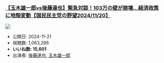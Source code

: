 ### [【玉木雄一郎vs後藤達也】緊急対談！103万の壁が崩壊…経済政策に地殻変動【国民民主党の野望2024/11/20】](https://www.youtube.com/watch?v=F4WmVdF4M8c)
[![](https://img.youtube.com/vi/F4WmVdF4M8c/sddefault.jpg)](https://www.youtube.com/watch?v=F4WmVdF4M8c)
-   公開日: 2024-11-21
-   視聴数: 1,063,286
-   **いいね数: 15,601**
-   出演者: [後藤達也](/rehacq_fan/people/後藤達也 "wikilink"), [玉木雄一郎](/rehacq_fan/people/玉木雄一郎 "wikilink")
